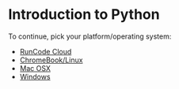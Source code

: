 # Introduction to Python

To continue, pick your platform/operating system:
* [RunCode Cloud](../runcode/python_introduction/README.md)
* [ChromeBook/Linux](../linux/python_introduction/README.md)
* [Mac OSX](../macosx/python_introduction/README.md)
* [Windows](../windows/python_introduction/README.md)